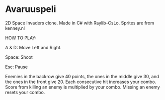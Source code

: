 # Avaruuspeli

2D Space Invaders clone.
Made in C# with Raylib-CsLo. Sprites are from kenney.nl

HOW TO PLAY:

A & D: Move Left and Right.

Space: Shoot

Esc: Pause

Enemies in the backrow give 40 points, the ones in the middle give 30, and the ones in the front give 20. Each consecutive hit increases your combo.
Score from killing an enemy is multiplied by your combo. Missing an enemy resets your combo.
